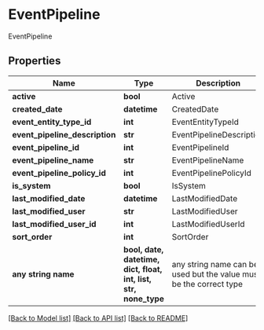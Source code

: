 # EventPipeline

EventPipeline

## Properties
Name | Type | Description | Notes
------------ | ------------- | ------------- | -------------
**active** | **bool** | Active | [optional] 
**created_date** | **datetime** | CreatedDate | [optional] 
**event_entity_type_id** | **int** | EventEntityTypeId | [optional] 
**event_pipeline_description** | **str** | EventPipelineDescription | [optional] 
**event_pipeline_id** | **int** | EventPipelineId | [optional] 
**event_pipeline_name** | **str** | EventPipelineName | [optional] 
**event_pipeline_policy_id** | **int** | EventPipelinePolicyId | [optional] 
**is_system** | **bool** | IsSystem | [optional] 
**last_modified_date** | **datetime** | LastModifiedDate | [optional] 
**last_modified_user** | **str** | LastModifiedUser | [optional] 
**last_modified_user_id** | **int** | LastModifiedUserId | [optional] 
**sort_order** | **int** | SortOrder | [optional] 
**any string name** | **bool, date, datetime, dict, float, int, list, str, none_type** | any string name can be used but the value must be the correct type | [optional]

[[Back to Model list]](../README.md#documentation-for-models) [[Back to API list]](../README.md#documentation-for-api-endpoints) [[Back to README]](../README.md)


